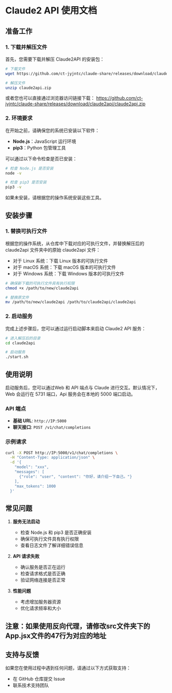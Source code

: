 # Claude2 API 使用文档

## 准备工作

### 1. 下载并解压文件

首先，您需要下载并解压 Claude2API 的安装包：

```bash
# 下载文件
wget https://github.com/ct-jyjntc/claude-share/releases/download/claude2api/claude2api.zip

# 解压文件
unzip claude2api.zip
```

或者您也可以直接通过浏览器访问链接下载：
https://github.com/ct-jyjntc/claude-share/releases/download/claude2api/claude2api.zip

### 2. 环境要求

在开始之前，请确保您的系统已安装以下软件：

- **Node.js**：JavaScript 运行环境
- **pip3**：Python 包管理工具

可以通过以下命令检查是否已安装：

```bash
# 检查 Node.js 是否安装
node -v

# 检查 pip3 是否安装
pip3 -v
```

如果未安装，请根据您的操作系统安装这些工具。

## 安装步骤

### 1. 替换可执行文件

根据您的操作系统，从仓库中下载对应的可执行文件，并替换解压后的 claude2api 文件夹中的原始 claude2api 文件：

- 对于 Linux 系统：下载 Linux 版本的可执行文件
- 对于 macOS 系统：下载 macOS 版本的可执行文件
- 对于 Windows 系统：下载 Windows 版本的可执行文件

```bash
# 确保新下载的可执行文件具有执行权限
chmod +x /path/to/new/claude2api

# 替换原文件
mv /path/to/new/claude2api /path/to/claude2api/claude2api
```

### 2. 启动服务

完成上述步骤后，您可以通过运行启动脚本来启动 Claude2 API 服务：

```bash
# 进入解压后的目录
cd claude2api

# 启动服务
./start.sh
```

## 使用说明

启动服务后，您可以通过Web 和 API 端点与 Claude 进行交互。默认情况下，Web 会运行在 5731 端口，Api 服务会在本地的 5000 端口启动。

### API 端点

- **基础 URL**: `http://IP:5000`
- **聊天接口**: `POST /v1/chat/completions`

### 示例请求

```bash
curl -X POST http://IP:5000/v1/chat/completions \
  -H "Content-Type: application/json" \
  -d '{
    "model": "xxx",
    "messages": [
      {"role": "user", "content": "你好，请介绍一下自己。"}
    ],
    "max_tokens": 1000
  }'
```

## 常见问题

1. **服务无法启动**
   - 检查 Node.js 和 pip3 是否正确安装
   - 确保可执行文件具有执行权限
   - 查看日志文件了解详细错误信息

2. **API 请求失败**
   - 确认服务是否正在运行
   - 检查请求格式是否正确
   - 验证网络连接是否正常

3. **性能问题**
   - 考虑增加服务器资源
   - 优化请求频率和大小

## 注意：如果使用反向代理，请修改src文件夹下的App.jsx文件的47行为对应的地址

## 支持与反馈

如果您在使用过程中遇到任何问题，请通过以下方式获取支持：

- 在 GitHub 仓库提交 Issue
- 联系技术支持团队
